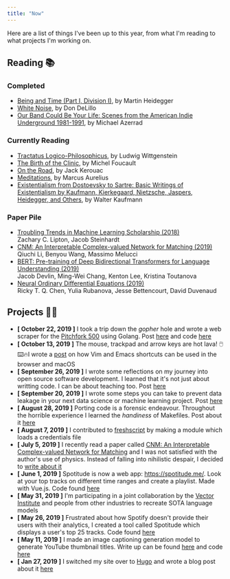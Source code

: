 ```yaml
---
title: "Now"
---
```


Here are a list of things I've been up to this year, from what I'm reading to what projects I'm working on.

## Reading 📚

### Completed
* [Being and Time (Part I, Division I)](https://www.amazon.com/dp/1438432763/ref=cm_sw_r_tw_dp_U_x_mBXzDb882ZDDJ), by Martin Heidegger
* [White Noise](https://www.amazon.com/dp/0143129554/ref=cm_sw_r_tw_dp_U_x_gUqhDbTEYRE6P), by Don DeLillo
* [Our Band Could Be Your Life: Scenes from the American Indie Underground 1981-1991](https://www.amazon.com/dp/0316787531/ref=cm_sw_em_r_mt_dp_U_JkHyCbX5MYAPG), by Michael Azerrad

### Currently Reading
* [Tractatus Logico-Philosophicus](https://www.amazon.com/dp/0486404455/ref=cm_sw_r_tw_dp_U_x_xdDXDb8BY3ZDK), by Ludwig Wittgenstein
* [The Birth of the Clinic](https://www.amazon.com/dp/0679753346/ref=cm_sw_r_tw_dp_U_x_.LKRDb3M5SZCZ), by Michel Foucault
* [On the Road](https://www.amazon.com/dp/0140283293/ref=cm_sw_r_tw_dp_U_x_juNPDb1ZD87NP), by Jack Kerouac
* [Meditations](https://www.amazon.com/dp/0812968255/ref=cm_sw_r_tw_dp_U_x_TyBlDbR4HPXSK), by Marcus Aurelius
* [Existentialism from Dostoevsky to Sartre: Basic Writings of Existentialism by Kaufmann, Kierkegaard, Nietzsche, Jaspers, Heidegger, and Others](https://www.amazon.ca/dp/0452009308/ref=cm_sw_r_tw_dp_U_x_T8HcDb2FG350Y), by Walter Kaufmann

### Paper Pile
* [Troubling Trends in Machine Learning Scholarship (2018)](https://arxiv.org/abs/1807.03341)
  <br> Zachary C. Lipton, Jacob Steinhardt
* [CNM: An Interpretable Complex-valued Network for Matching (2019)](https://arxiv.org/abs/1904.05298)
  <br> Qiuchi Li, Benyou Wang, Massimo Melucci
* [BERT: Pre-training of Deep Bidirectional Transformers for Language Understanding (2019)](https://arxiv.org/abs/1810.04805)
  <br> Jacob Devlin, Ming-Wei Chang, Kenton Lee, Kristina Toutanova
* [Neural Ordinary Differential Equations (2019)](https://arxiv.org/abs/1806.07366)
  <br> Ricky T. Q. Chen, Yulia Rubanova, Jesse Bettencourt, David Duvenaud

## Projects 👨‍💻

* **[ October 22, 2019 ]** I took a trip down the _gopher_ hole and wrote a web scraper for the [Pitchfork 500](https://en.wikipedia.org/wiki/The_Pitchfork_500) using Golang. Post [here](/post/create-a-web-scraper-using-go) and code [here](https://github.com/dtcrout/pitchfork-500-scraper)
* **[ October 13, 2019 ]** The mouse, trackpad and arrow keys are hot lava! 🖱️⌨️🔥I wrote a [post](/post/speed-up-your-workflow-the-evil-way) on how Vim and Emacs shortcuts can be used in the browser and macOS
* **[ September 26, 2019 ]** I wrote some reflections on my journey into open source software development. I learned that it's not just about writting code. I can be about teaching too. Post [here](/post/meditations-on-first-contributions)
* **[ September 20, 2019 ]** I wrote some steps you can take to prevent data leakage in your next data science or machine learning project. Post [here](/post/prevent-data-leakage-in-your-data-science-project)
* **[ August 28, 2019 ]** Porting code is a forensic endeavour. Throughout the horrible experience I learned the _handiness_ of Makefiles. Post about it [here](/post/make-life-easier-with-makefiles)
* **[ August 7, 2019 ]** I contributed to [freshscript](https://github.com/amcquade/fresh_script/pull/55/files) by making a module which loads a credentials file
* **[ July 5, 2019 ]** I recently read a paper called [CNM: An Interpretable Complex-valued Network for Matching](https://arxiv.org/abs/1904.05298) and I was not satisfied with the author's use of physics. Instead of falling into nihilistic despair, I decided to [write about it](/post/big-trouble-in-little-quanta)
* **[ June 1, 2019 ]** Spotitude is now a web app: https://spotitude.me/. Look at your top tracks on different time ranges and create a playlist. Made with Vue.js. Code found [here](https://github.com/dtcrout/spotitude-webapp)
* **[ May 31, 2019 ]** I'm participating in a joint collaboration by the [Vector Institute](https://vectorinstitute.ai/) and people from other industries to recreate SOTA language models
* **[ May 26, 2019 ]** Frustrated about how Spotify doesn't provide their users with their analytics, I created a tool called Spotitude which displays a user's top 25 tracks. Code found [here](https://github.com/dtcrout/spotitude)
* **[ May 11, 2019 ]** I made an image captioning generation model to generate YouTube thumbnail titles. Write up can be found [here](/post/generating-youtube-titles-using-image-captioning/) and code [here](https://github.com/dtcrout/yt-title-generator)
* **[ Jan 27, 2019 ]** I switched my site over to [Hugo](https://gohugo.io/) and wrote a blog post about it [here](/post/building-a-site-using-hugo)
